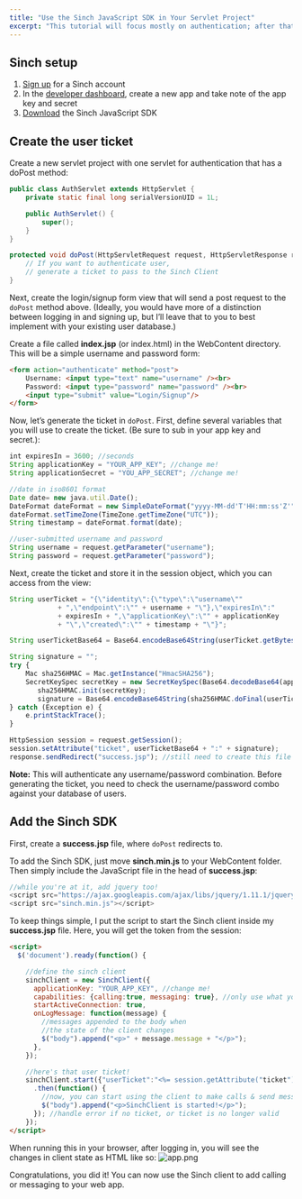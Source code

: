 ```yaml
---
title: "Use the Sinch JavaScript SDK in Your Servlet Project"
excerpt: "This tutorial will focus mostly on authentication; after that, the implementation in your HTML and JavaScript files is the same as the sample projects included in the SDK."
---
```

## Sinch setup

 1.  [Sign up](https://portal.sinch.com/#/signup) for a Sinch account
 1.  In the [developer dashboard](https://portal.sinch.com/), create a new app and take note of the app key and secret
 1.  [Download](doc:downloads) the Sinch JavaScript SDK

## Create the user ticket

Create a new servlet project with one servlet for authentication that has a doPost method:

```java
public class AuthServlet extends HttpServlet {
    private static final long serialVersionUID = 1L;

    public AuthServlet() {
        super();
    }
}

protected void doPost(HttpServletRequest request, HttpServletResponse response) throws ServletException, IOException {
    // If you want to authenticate user,
    // generate a ticket to pass to the Sinch Client
}
```

Next, create the login/signup form view that will send a post request to the `doPost` method above. (Ideally, you would have more of a distinction between logging in and signing up, but I’ll leave that to you to best implement with your existing user database.)

Create a file called **index.jsp** (or index.html) in the WebContent directory. This will be a simple username and password form:

```html
<form action="authenticate" method="post">
    Username: <input type="text" name="username" /><br>
    Password: <input type="password" name="password" /><br>
    <input type="submit" value="Login/Signup"/>
</form>
```

Now, let’s generate the ticket in `doPost`. First, define several variables that you will use to create the ticket. (Be sure to sub in your app key and secret.):

```javascript
int expiresIn = 3600; //seconds
String applicationKey = "YOUR_APP_KEY"; //change me!
String applicationSecret = "YOU_APP_SECRET"; //change me!

//date in iso8601 format
Date date= new java.util.Date();
DateFormat dateFormat = new SimpleDateFormat("yyyy-MM-dd'T'HH:mm:ss'Z'");
dateFormat.setTimeZone(TimeZone.getTimeZone("UTC"));
String timestamp = dateFormat.format(date);

//user-submitted username and password
String username = request.getParameter("username");
String password = request.getParameter("password");
```

Next, create the ticket and store it in the session object, which you can access from the view:

```javascript
String userTicket = "{\"identity\":{\"type\":\"username\""
            + ",\"endpoint\":\"" + username + "\"},\"expiresIn\":"
            + expiresIn + ",\"applicationKey\":\"" + applicationKey
            + "\",\"created\":\"" + timestamp + "\"}";

String userTicketBase64 = Base64.encodeBase64String(userTicket.getBytes());

String signature = "";
try {
    Mac sha256HMAC = Mac.getInstance("HmacSHA256");
    SecretKeySpec secretKey = new SecretKeySpec(Base64.decodeBase64(applicationSecret.getBytes()), "HmacSHA256");
       sha256HMAC.init(secretKey);
       signature = Base64.encodeBase64String(sha256HMAC.doFinal(userTicket.getBytes()));
} catch (Exception e) {
    e.printStackTrace();
}

HttpSession session = request.getSession();
session.setAttribute("ticket", userTicketBase64 + ":" + signature);
response.sendRedirect("success.jsp"); //still need to create this file
```

**Note:** This will authenticate any username/password combination. Before generating the ticket, you need to check the username/password combo against your database of users.

## Add the Sinch SDK

First, create a **success.jsp** file, where `doPost` redirects to.

To add the Sinch SDK, just move **sinch.min.js** to your WebContent folder. Then simply include the JavaScript file in the head of **success.jsp**:

```javascript
//while you're at it, add jquery too!
<script src="https://ajax.googleapis.com/ajax/libs/jquery/1.11.1/jquery.min.js"></script>
<script src="sinch.min.js"></script>
```

To keep things simple, I put the script to start the Sinch client inside my **success.jsp** file. Here, you will get the token from the session:

```html
<script>
  $('document').ready(function() {

    //define the sinch client
    sinchClient = new SinchClient({
      applicationKey: "YOUR_APP_KEY", //change me!
      capabilities: {calling:true, messaging: true}, //only use what you need here
      startActiveConnection: true,
      onLogMessage: function(message) {
        //messages appended to the body when
        //the state of the client changes
        $("body").append("<p>" + message.message + "</p>");
      },
    });

    //here's that user ticket!
    sinchClient.start({"userTicket":"<%= session.getAttribute("ticket").toString() %>"})
      .then(function() {
        //now, you can start using the client to make calls & send messages
        $("body").append("<p>SinchClient is started!</p>");
      }); //handle error if no ticket, or ticket is no longer valid
    });
</script>
```

When running this in your browser, after logging in, you will see the changes in client state as HTML like so:
![app.png](https://files.readme.io/a47b508-app.png)

Congratulations, you did it\! You can now use the Sinch client to add calling or messaging to your web app.